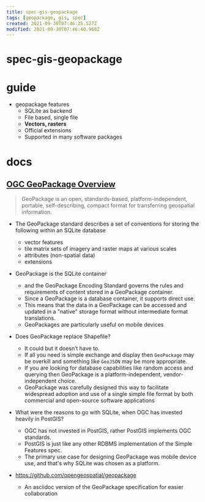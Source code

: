 ```yaml
---
title: spec-gis-geopackage
tags: [geopackage, gis, spec]
created: 2021-09-30T07:46:25.527Z
modified: 2021-09-30T07:46:40.968Z
---
```


# spec-gis-geopackage

# guide
- geopackage features
  - SQLite as backend
  - File based, single file
  - **Vectors, rasters**
  - Official extensions
  - Supported in many software packages
# docs

## [OGC GeoPackage Overview](http://www.geopackage.org/)

> GeoPackage is an open, standards-based, platform-independent, portable, self-describing, compact format for transferring geospatial information. 

- The GeoPackage standard describes a set of conventions for storing the following within an SQLite database
  - vector features
  - tile matrix sets of imagery and raster maps at various scales
  - attributes (non-spatial data)
  - extensions
- GeoPackage is the SQLite container 
  - and the GeoPackage Encoding Standard governs the rules and requirements of content stored in a GeoPackage container.
  - Since a GeoPackage is a database container, it supports direct use. 
  - This means that the data in a GeoPackage can be accessed and updated in a "native" storage format without intermediate format translations. 
  - GeoPackages are particularly useful on mobile devices

- Does GeoPackage replace Shapefile?
  - It could but it doesn’t have to. 
  - If all you need is simple exchange and display then `GeoPackage` may be overkill and something like `GeoJSON` may be more appropriate. 
  - If you are looking for database capabilities like random access and querying then GeoPackage is a platform-independent, vendor-independent choice. 
  - GeoPackage was carefully designed this way to facilitate widespread adoption and use of a single simple file format by both commercial and open-source software applications

- What were the reasons to go with SQLite, when OGC has invested heavily in PostGIS?
  - OGC has not invested in PostGIS, rather PostGIS implements OGC standards.
  - PostGIS is just like any other RDBMS implementation of the Simple Features spec. 
  - The primary use case for designing GeoPackage was mobile device use, and that's why SQLite was chosen as a platform. 

- https://github.com/opengeospatial/geopackage
  - An asciidoc version of the GeoPackage specification for easier collaboration
